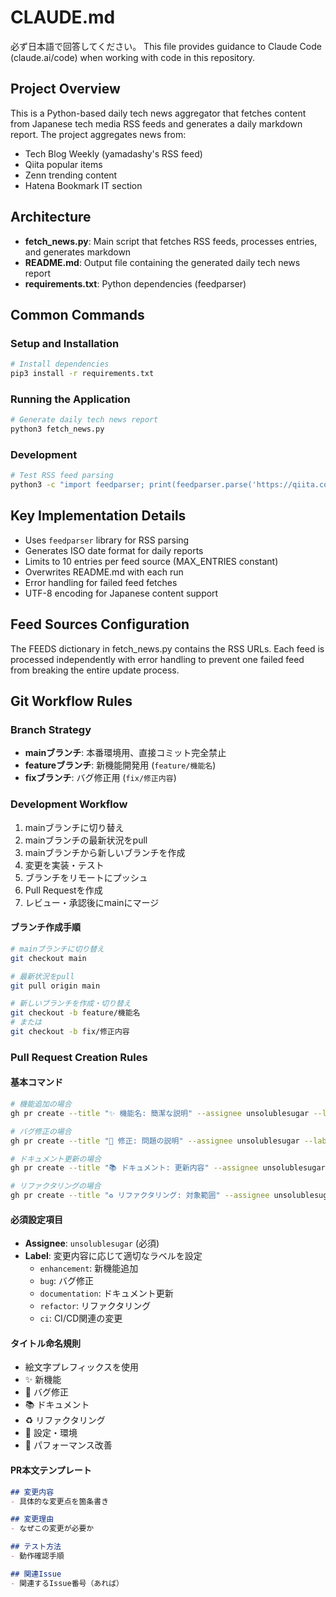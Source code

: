 # CLAUDE.md

必ず日本語で回答してください。
This file provides guidance to Claude Code (claude.ai/code) when working with code in this repository.

## Project Overview

This is a Python-based daily tech news aggregator that fetches content from Japanese tech media RSS feeds and generates a daily markdown report. The project aggregates news from:
- Tech Blog Weekly (yamadashy's RSS feed)
- Qiita popular items
- Zenn trending content
- Hatena Bookmark IT section

## Architecture

- **fetch_news.py**: Main script that fetches RSS feeds, processes entries, and generates markdown
- **README.md**: Output file containing the generated daily tech news report
- **requirements.txt**: Python dependencies (feedparser)

## Common Commands

### Setup and Installation
```bash
# Install dependencies
pip3 install -r requirements.txt
```

### Running the Application
```bash
# Generate daily tech news report
python3 fetch_news.py
```

### Development
```bash
# Test RSS feed parsing
python3 -c "import feedparser; print(feedparser.parse('https://qiita.com/popular-items/feed').entries[0].title)"
```

## Key Implementation Details

- Uses `feedparser` library for RSS parsing
- Generates ISO date format for daily reports
- Limits to 10 entries per feed source (MAX_ENTRIES constant)
- Overwrites README.md with each run
- Error handling for failed feed fetches
- UTF-8 encoding for Japanese content support

## Feed Sources Configuration

The FEEDS dictionary in fetch_news.py contains the RSS URLs. Each feed is processed independently with error handling to prevent one failed feed from breaking the entire update process.

## Git Workflow Rules

### Branch Strategy
- **mainブランチ**: 本番環境用、直接コミット完全禁止
- **featureブランチ**: 新機能開発用 (`feature/機能名`)
- **fixブランチ**: バグ修正用 (`fix/修正内容`)

### Development Workflow
1. mainブランチに切り替え
2. mainブランチの最新状況をpull
3. mainブランチから新しいブランチを作成
4. 変更を実装・テスト
5. ブランチをリモートにプッシュ
6. Pull Requestを作成
7. レビュー・承認後にmainにマージ

#### ブランチ作成手順
```bash
# mainブランチに切り替え
git checkout main

# 最新状況をpull
git pull origin main

# 新しいブランチを作成・切り替え
git checkout -b feature/機能名
# または
git checkout -b fix/修正内容
```

### Pull Request Creation Rules

#### 基本コマンド
```bash
# 機能追加の場合
gh pr create --title "✨ 機能名: 簡潔な説明" --assignee unsolublesugar --label enhancement --body "詳細な説明"

# バグ修正の場合  
gh pr create --title "🐛 修正: 問題の説明" --assignee unsolublesugar --label bug --body "修正内容の詳細"

# ドキュメント更新の場合
gh pr create --title "📚 ドキュメント: 更新内容" --assignee unsolublesugar --label documentation --body "更新理由と内容"

# リファクタリングの場合
gh pr create --title "♻️ リファクタリング: 対象範囲" --assignee unsolublesugar --label refactor --body "リファクタリング理由"
```

#### 必須設定項目
- **Assignee**: `unsolublesugar` (必須)
- **Label**: 変更内容に応じて適切なラベルを設定
  - `enhancement`: 新機能追加
  - `bug`: バグ修正  
  - `documentation`: ドキュメント更新
  - `refactor`: リファクタリング
  - `ci`: CI/CD関連の変更

#### タイトル命名規則
- 絵文字プレフィックスを使用
- ✨ 新機能
- 🐛 バグ修正
- 📚 ドキュメント
- ♻️ リファクタリング
- 🔧 設定・環境
- 🚀 パフォーマンス改善

#### PR本文テンプレート
```markdown
## 変更内容
- 具体的な変更点を箇条書き

## 変更理由
- なぜこの変更が必要か

## テスト方法
- 動作確認手順

## 関連Issue
- 関連するIssue番号（あれば）
```